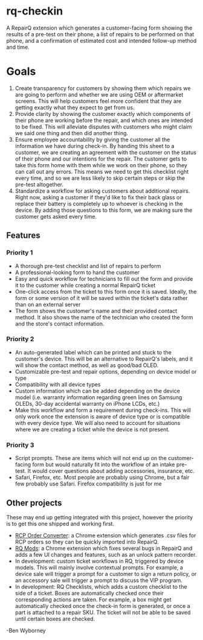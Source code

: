 # rq-checkin
 A RepairQ extension which generates a customer-facing form showing the results of a pre-test on their phone, a list of repairs to be performed on that phone, and a confirmation of estimated cost and intended follow-up method and time.

# Goals
1. Create transparency for customers by showing them which repairs we are going to perform and whether we are using OEM or aftermarket screens. This will help customers feel more confident that they are getting exactly what they expect to get from us.
2. Provide clarity by showing the customer exactly which components of their phone are working before the repair, and which ones are intended to be fixed. This will alleviate disputes with customers who might claim we said one thing and then did another thing.
3. Ensure employee accountability by giving the customer all the information we have during check-in. By handing this sheet to a customer, we are creating an agreement with the customer on the status of their phone and our intentions for the repair. The customer gets to take this form home with them while we work on their phone, so they can call out any errors. This means we need to get this checklist right every time, and so we are less likely to skip certain steps or skip the pre-test altogether. 
4. Standardize a workflow for asking customers about additional repairs. Right now, asking a customer if they'd like to fix their back glass or replace their battery is completely up to whoever is checking in the device. By adding those questions to this form, we are making sure the customer gets asked every time.

## Features
### Priority 1
- A thorough pre-test checklist and list of repairs to perform
- A professional-looking form to hand the customer
- Easy and quick workflow for technicians to fill out the form and provide it to the customer while creating a normal RepairQ ticket
- One-click access from the ticket to this form once it is saved. Ideally, the form or some version of it will be saved within the ticket's data rather than on an external server
- The form shows the customer's name and their provided contact method. It also shows the name of the technician who created the form and the store's contact information.

### Priority 2
- An auto-generated label which can be printed and stuck to the customer's device. This will be an alternative to RepairQ's labels, and it will show the contact method, as well as good/bad OLED.
- Customizable pre-test and repair options, depending on device model or type
- Compatibility with all device types
- Custom information which can be added depending on the device model (i.e. warranty information regarding green lines on Samsung OLEDs, 30-day accidental warranty on iPhone LCDs, etc.)
- Make this workflow and form a requirement during check-ins. This will only work once the extension is aware of device type or is compatible with every device type. We will also need to account for situations where we are creating a ticket while the device is not present.

### Priority 3
- Script prompts. These are items which will not end up on the customer-facing form but would naturally fit into the workflow of an intake pre-test. It would cover questions about adding accessories, insurance, etc.
- Safari, Firefox, etc. Most people are probably using Chrome, but a fair few probably use Safari. Firefox compatibility is just for me 

## Other projects
These may end up getting integrated with this project, however the priority is to get this one shipped and working first.
- [RCP Order Converter](https://chromewebstore.google.com/detail/rcp-order-converter/egnaiolljdmpnngnpijngcbngjhpfflb?hl=en): a Chrome extension which generates .csv files for RCP orders so they can be quickly imported into RepairQ.
- [RQ Mods](https://chromewebstore.google.com/detail/rq-mods/cbfbidmaikcepocpnjeoafncoeeanegh?hl=en): a Chrome extension which fixes several bugs in RepairQ and adds a few UI changes and features, such as an unlock pattern recorder.
- In development: custom ticket workflows in RQ, triggered by device models. This will mainly involve contextual prompts. For example, a device sale will trigger a prompt for a customer to sign a return policy, or an accessory sale will trigger a prompt to discuss the VIP program.
- In development: RQ Checklists, which adds a custom checklist to the side of a ticket. Boxes are automatically checked once their corresponding actions are taken. For example, a box might get automatically checked once the check-in form is generated, or once a part is attached to a repair SKU. The ticket will not be able to be saved until certain boxes are checked.

-Ben Wyborney